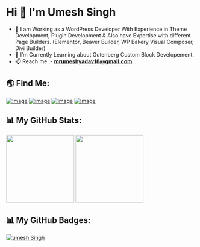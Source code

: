 <h1 align="left">Hi 👋 I'm Umesh Singh</h1>

- 🌱 I am Working as a WordPress Developer With Experience in Theme Development, Plugin Development & Also have Expertise with different Page Builders. (Elementor, Beaver Builder, WP Bakery Visual Composer, Divi Builder)
- 🔭 I’m Currently Learning about Gutenberg Custom Block Developement.
- 📫 Reach me :-  **mrumeshyadav18@gmail.com**

<h2 align="left">🌏 Find Me:</h2>
<div align="left">
 
[![image](https://img.shields.io/badge/LinkedIn-0077B5?style=for-the-badge&logo=linkedin&logoColor=white)](https://in.linkedin.com/in/umeshpalsingh)
[![image](https://img.shields.io/badge/-WordPress-blue?style=for-the-badge&logo=wordpress&logoColor=white)](https://profiles.wordpress.org/umeshsinghin/) 
[![image](https://img.shields.io/badge/Github-black?style=for-the-badge&logo=github&logoColor=white)](https://github.com/umeshsinghin)
[![image](https://img.shields.io/badge/Gmail-D14836?style=for-the-badge&logo=gmail&logoColor=white)](mailto:mrumeshyadav18@gmail.com)

</div>

<h2 align="left">📊 My GitHub Stats:</h2>

<div align="left">
     <a href="https://github-readme-stats.vercel.app/api/top-langs/?username=umeshsinghin&theme=aura_dark" target="_blank"><img height="180em" src="https://github-readme-stats.vercel.app/api/top-langs/?username=umeshsinghin&theme=aura_dark" /></a>
     <a href="https://github-readme-stats.vercel.app/api?username=umeshsinghin&theme=aura_dark&show_icons=true" target="_blank"><img height="180em" src="https://github-readme-stats.vercel.app/api?username=umeshsinghin&theme=aura_dark&show_icons=true" /></a>
</div>

<h2 align="left">📊 My GitHub Badges:</h2>
<a align="left" href="https://github-profile-trophy.vercel.app/?username=umeshsinghin&theme=aura_dark&show_icons=true" target="_blank">
   <img align="center" src="https://github-profile-trophy.vercel.app/?username=umeshsinghin&theme=aura_dark" alt="umesh Singh" />
</a>
